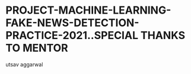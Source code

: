 # PROJECT-MACHINE-LEARNING-FAKE-NEWS-DETECTION-PRACTICE-2021..SPECIAL THANKS TO MENTOR 
utsav aggarwal
